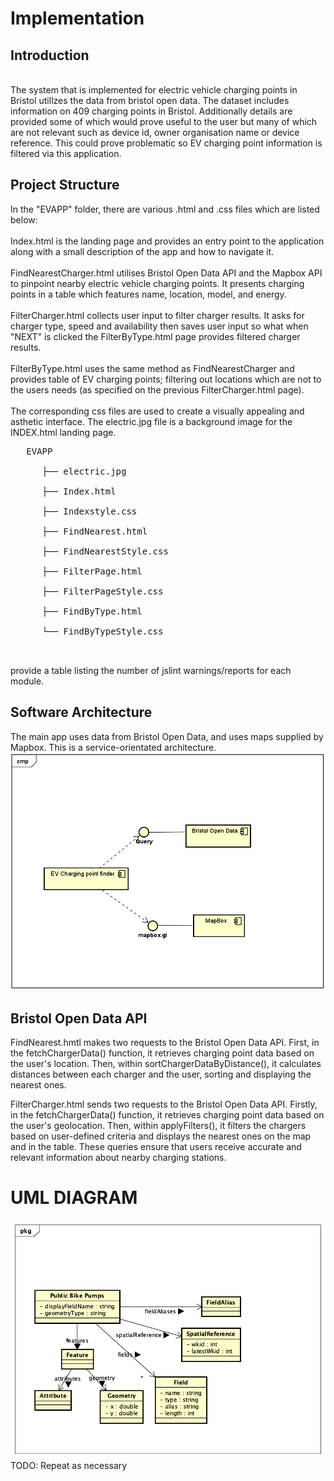 # Implementation

## Introduction
<br>
The system that is implemented for electric vehicle charging points in Bristol utillzes the data from bristol open data. The dataset includes information on 409 charging points in Bristol. Additionally details are provided some of which would prove useful to the user but many of which are not relevant such as device id, owner organisation name or device reference. This could prove problematic so EV charging point information is filtered via this application.
<br>

## Project Structure
In the "EVAPP" folder, there are various .html and .css files which are listed below:<br>
<br>
Index.html is the landing page and provides an entry point to the application along with a small description of the app and how to navigate it.<br>
<br>
FindNearestCharger.html utilises Bristol Open Data API and the Mapbox API to pinpoint nearby electric vehicle charging points. It presents charging points in a table which features name, location, model, and energy.<br>
<br>
FilterCharger.html collects user input to filter charger results. It asks for charger type, speed and availability then saves user input so what when "NEXT" is clicked the FilterByType.html page provides filtered charger results.<br>
<br>
FilterByType.html uses the same method as FindNearestCharger and provides table of EV charging points; filtering out locations which are not to the users needs (as specified on the previous FilterCharger.html page).<br>
<br>
The corresponding css files are used to create a visually appealing and asthetic interface. The electric.jpg file is a background image for the INDEX.html landing page.<br>
<pre>
   EVAPP<br>
      ├── electric.jpg<br>
      ├── Index.html<br>
      ├── Indexstyle.css<br>
      ├── FindNearest.html<br>
      ├── FindNearestStyle.css<br>
      ├── FilterPage.html<br>
      ├── FilterPageStyle.css<br>
      ├── FindByType.html<br>
      └── FindByTypeStyle.css<br>
      
</pre>

provide a table listing the number of jslint warnings/reports for each module.



## Software Architecture
The main app uses data from Bristol Open Data, and uses maps supplied by Mapbox. This is a service-orientated architecture.
![Insert your component Diagram here](images/EV2.png)

## Bristol Open Data API
FindNearest.hmtl makes two requests to the Bristol Open Data API. First, in the fetchChargerData() function, it retrieves charging point data based on the user's location. Then, within sortChargerDataByDistance(), it calculates distances between each charger and the user, sorting and displaying the nearest ones.

FilterCharger.html sends two requests to the Bristol Open Data API. Firstly, in the fetchChargerData() function, it retrieves charging point data based on the user's geolocation. Then, within applyFilters(), it filters the chargers based on user-defined criteria and displays the nearest ones on the map and in the table. These queries ensure that users receive accurate and relevant information about nearby charging stations.<br>

# UML DIAGRAM
![UML Class diagrams representing JSON query results](images/class1.png)
TODO: Repeat as necessary
